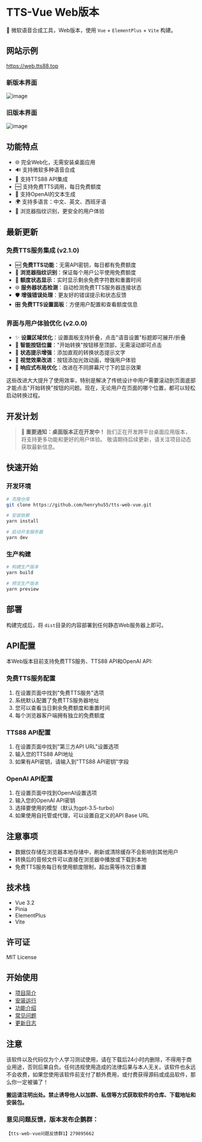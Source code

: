 # TTS-Vue Web版本

🎤 微软语音合成工具，Web版本，使用 `Vue` + `ElementPlus` + `Vite` 构建。

## 网站示例

https://web.tts88.top
### 新版本界面
![image](https://github.com/user-attachments/assets/177c8c0d-33d1-48e7-81e3-778f36d8fedd)

### 旧版本界面
![image](https://github.com/user-attachments/assets/67cafd2c-7b0f-4b0d-b14b-bf402aaff0cd)

## 功能特点

- 🌐 完全Web化，无需安装桌面应用
- 🔊 支持微软多种语音合成
- 🚀 支持TTS88 API集成
- 🆓 支持免费TTS调用，每日免费额度
- 🧠 支持OpenAI的文本生成
- 🌍 支持多语言：中文、英文、西班牙语
- 🔐 浏览器指纹识别，更安全的用户体验

## 最新更新

### 免费TTS服务集成 (v2.1.0)

- 🆕 **免费TTS功能**：无需API密钥，每日都有免费额度
- 👤 **浏览器指纹识别**：保证每个用户公平使用免费额度
- 🔄 **额度状态显示**：实时显示剩余免费字符数和重置时间
- 🌐 **服务器状态检测**：自动检测免费TTS服务器连接状态
- 🛡️ **增强错误处理**：更友好的错误提示和状态反馈
- 🎛️ **免费TTS设置面板**：方便用户配置和查看额度信息

### 界面与用户体验优化 (v2.0.0)

- ✨ **设置区域优化**：设置面板支持折叠，点击"语音设置"标题即可展开/折叠
- 🔘 **智能按钮位置**："开始转换"按钮移至顶部，无需滚动即可点击
- 💬 **状态提示增强**：添加直观的转换状态提示文字
- 🎨 **视觉效果改进**：按钮添加光效动画，增强用户体验
- 📱 **响应式布局优化**：改进在不同屏幕尺寸下的显示效果

这些改进大大提升了使用效率，特别是解决了传统设计中用户需要滚动到页面底部才能点击"开始转换"按钮的问题。现在，无论用户在页面的哪个位置，都可以轻松启动转换过程。

## 开发计划

> **📢 重要通知：桌面版本正在开发中！**
> 我们正在开发跨平台桌面应用版本，将支持更多功能和更好的用户体验。
> 敬请期待后续更新，请关注项目动态获取最新信息。

## 快速开始

### 开发环境

```bash
# 克隆仓库
git clone https://github.com/henryhu55/tts-web-vue.git

# 安装依赖
yarn install

# 启动开发服务器
yarn dev
```

### 生产构建

```bash
# 构建生产版本
yarn build

# 预览生产版本
yarn preview
```

## 部署

构建完成后，将 `dist`目录的内容部署到任何静态Web服务器上即可。

## API配置

本Web版本目前支持免费TTS服务、TTS88 API和OpenAI API:

### 免费TTS服务配置

1. 在设置页面中找到"免费TTS服务"选项
2. 系统默认配置了免费TTS服务器地址
3. 您可以查看当日剩余免费额度和重置时间
4. 每个浏览器客户端拥有独立的免费额度

### TTS88 API配置

1. 在设置页面中找到"第三方API URL"设置选项
2. 输入您的TTS88 API地址
3. 如果有API密钥，请输入到"TTS88 API密钥"字段

### OpenAI API配置

1. 在设置页面中找到OpenAI设置选项
2. 输入您的OpenAI API密钥
3. 选择要使用的模型（默认为gpt-3.5-turbo）
4. 如果使用自托管或代理，可以设置自定义的API Base URL

## 注意事项

- 数据仅存储在浏览器本地存储中，刷新或清除缓存不会影响到其他用户
- 转换后的音频文件可以直接在浏览器中播放或下载到本地
- 免费TTS服务每日有使用额度限制，超出需等待次日重置

## 技术栈

- Vue 3.2
- Pinia
- ElementPlus
- Vite

## 许可证

MIT License

## 开始使用

- [项目简介](https://docs.tts88.top//guide/intro.html)
- [安装运行](https://docs.tts88.top//guide/install.html)
- [功能介绍](https://docs.tts88.top/guide/features.html)
- [常见问题](https://docs.tts88.top//guide/qa.html)
- [更新日志](https://docs.tts88.top//guide/update.html)

## 注意

该软件以及代码仅为个人学习测试使用，请在下载后24小时内删除，不得用于商业用途，否则后果自负。任何违规使用造成的法律后果与本人无关。该软件也永远不会收费，如果您使用该软件前支付了额外费用，或付费获得源码或成品软件，那么你一定被骗了！

**搬运请注明出处。禁止诱导他人以加群、私信等方式获取软件的仓库、下载地址和安装包。**

### 意见问题反馈，版本发布企鹅群：

`【tts-web-vue问题反馈群1】279895662`
